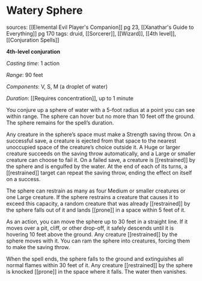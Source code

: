 # Watery Sphere
sources: [[Elemental Evil Player's Companion]] pg 23, [[Xanathar's Guide to Everything]] pg 170
tags: druid, [[Sorcerer]], [[Wizard]], [[4th level]], [[Conjuration Spells]]

**4th-level conjuration**

*Casting time*: 1 action

*Range*: 90 feet

*Components*: V, S, M (a droplet of water)

*Duration*: [[Requires concentration]], up to 1 minute

You conjure up a sphere of water with a 5-foot radius at a point you can see within range. The sphere can hover but no more than 10 feet off the ground. The sphere remains for the spell’s duration.

Any creature in the sphere’s space must make a Strength saving throw. On a successful save, a creature is ejected from that space to the nearest unoccupied space of the creature’s choice outside it. A Huge or larger creature succeeds on the saving throw automatically, and a Large or smaller creature can choose to fail it. On a failed save, a creature is [[restrained]] by the sphere and is engulfed by the water. At the end of each of its turns, a [[restrained]] target can repeat the saving throw, ending the effect on itself on a success.

The sphere can restrain as many as four Medium or smaller creatures or one Large creature. If the sphere restrains a creature that causes it to exceed this capacity, a random creature that was already [[restrained]] by the sphere falls out of it and lands [[prone]] in a space within 5 feet of it.

As an action, you can move the sphere up to 30 feet in a straight line. If it moves over a pit, cliff, or other drop-off, it safely descends until it is hovering 10 feet above the ground. Any creature [[restrained]] by the sphere moves with it. You can ram the sphere into creatures, forcing them to make the saving throw.

When the spell ends, the sphere falls to the ground and extinguishes all normal flames within 30 feet of it. Any creature [[restrained]] by the sphere is knocked [[prone]] in the space where it falls. The water then vanishes.
